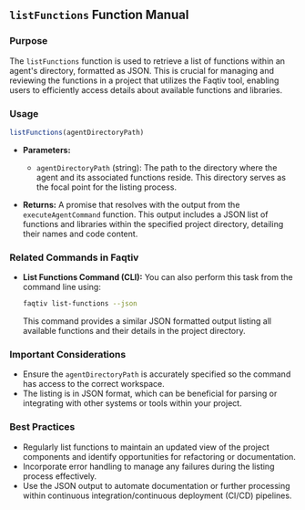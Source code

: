 ## `listFunctions` Function Manual

### Purpose
The `listFunctions` function is used to retrieve a list of functions within an agent's directory, formatted as JSON. This is crucial for managing and reviewing the functions in a project that utilizes the Faqtiv tool, enabling users to efficiently access details about available functions and libraries.

### Usage

```javascript
listFunctions(agentDirectoryPath)
```

- **Parameters:**
  - `agentDirectoryPath` (string): The path to the directory where the agent and its associated functions reside. This directory serves as the focal point for the listing process.

- **Returns:** A promise that resolves with the output from the `executeAgentCommand` function. This output includes a JSON list of functions and libraries within the specified project directory, detailing their names and code content.

### Related Commands in Faqtiv

- **List Functions Command (CLI):** You can also perform this task from the command line using:

  ```bash
  faqtiv list-functions --json
  ```

  This command provides a similar JSON formatted output listing all available functions and their details in the project directory.

### Important Considerations

- Ensure the `agentDirectoryPath` is accurately specified so the command has access to the correct workspace.
- The listing is in JSON format, which can be beneficial for parsing or integrating with other systems or tools within your project.

### Best Practices

- Regularly list functions to maintain an updated view of the project components and identify opportunities for refactoring or documentation.
- Incorporate error handling to manage any failures during the listing process effectively.
- Use the JSON output to automate documentation or further processing within continuous integration/continuous deployment (CI/CD) pipelines.